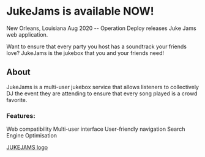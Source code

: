 # JukeJams is available NOW!
 
New Orleans, Louisiana Aug 2020 -- Operation Deploy releases Juke Jams web application.
 
Want to ensure that every party you host has a soundtrack your friends love? JukeJams is the jukebox that you and your friends need! 
 
## About
JukeJams is a multi-user jukebox service that allows listeners to collectively DJ the event they are attending to ensure that every song played is a crowd favorite.
 
### Features:
Web compatibility
Multi-user interface
User-friendly navigation
Search Engine Optimisation


[JUKEJAMS logo]()
